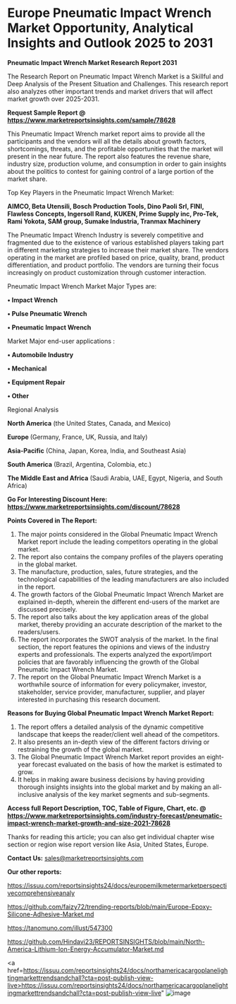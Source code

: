 # Europe Pneumatic Impact Wrench Market Opportunity, Analytical Insights and Outlook 2025 to 2031

<strong>Pneumatic Impact Wrench Market Research Report 2031</strong>

The Research Report on Pneumatic Impact Wrench Market is a Skillful and Deep Analysis of the Present Situation and Challenges. This research report also analyzes other important trends and market drivers that will affect market growth over 2025-2031.

<strong>Request Sample Report @ <a href=https://www.marketreportsinsights.com/sample/78628>https://www.marketreportsinsights.com/sample/78628</a></strong>

This Pneumatic Impact Wrench market report aims to provide all the participants and the vendors will all the details about growth factors, shortcomings, threats, and the profitable opportunities that the market will present in the near future. The report also features the revenue share, industry size, production volume, and consumption in order to gain insights about the politics to contest for gaining control of a large portion of the market share.

Top Key Players in the Pneumatic Impact Wrench Market:

<strong>AIMCO, Beta Utensili, Bosch Production Tools, Dino Paoli Srl, FINI, Flawless Concepts, Ingersoll Rand, KUKEN, Prime Supply inc, Pro-Tek, Rami Yokota, SAM group, Sumake Industria, Tranmax Machinery</strong>

The Pneumatic Impact Wrench Industry is severely competitive and fragmented due to the existence of various established players taking part in different marketing strategies to increase their market share. The vendors operating in the market are profiled based on price, quality, brand, product differentiation, and product portfolio. The vendors are turning their focus increasingly on product customization through customer interaction.

Pneumatic Impact Wrench Market Major Types are:

<strong>• Impact Wrench

• Pulse Pneumatic Wrench

• Pneumatic Impact Wrench</strong>

Market Major end-user applications :

<strong>• Automobile Industry

• Mechanical

• Equipment Repair

• Other</strong>

Regional Analysis

</u><strong><b>North America</b></strong> (the United States, Canada, and Mexico)

<strong><b>Europe </b></strong>(Germany, France, UK, Russia, and Italy)

<strong><b>Asia-Pacific</b></strong> (China, Japan, Korea, India, and Southeast Asia)

<strong><b>South America</b></strong> (Brazil, Argentina, Colombia, etc.)

<strong><b>The Middle East and Africa</b></strong> (Saudi Arabia, UAE, Egypt, Nigeria, and South Africa)

<strong>Go For Interesting Discount Here: <a href=https://www.marketreportsinsights.com/discount/78628>https://www.marketreportsinsights.com/discount/78628</a></strong>

<strong>Points Covered in The Report:</strong>
<ol>
  <li>The major points considered in the Global Pneumatic Impact Wrench Market report include the leading competitors operating in the global market.</li>
  <li>The report also contains the company profiles of the players operating in the global market.</li>
  <li>The manufacture, production, sales, future strategies, and the technological capabilities of the leading manufacturers are also included in the report.</li>
  <li>The growth factors of the Global Pneumatic Impact Wrench Market are explained in-depth, wherein the different end-users of the market are discussed precisely.</li>
  <li>The report also talks about the key application areas of the global market, thereby providing an accurate description of the market to the readers/users.</li>
  <li>The report incorporates the SWOT analysis of the market. In the final section, the report features the opinions and views of the industry experts and professionals. The experts analyzed the export/import policies that are favorably influencing the growth of the Global Pneumatic Impact Wrench Market.</li>
  <li>The report on the Global Pneumatic Impact Wrench Market is a worthwhile source of information for every policymaker, investor, stakeholder, service provider, manufacturer, supplier, and player interested in purchasing this research document.</li>
</ol>
<strong>Reasons for Buying Global Pneumatic Impact Wrench Market Report:</strong>

<ol>
  <li>The report offers a detailed analysis of the dynamic competitive landscape that keeps the reader/client well ahead of the competitors.</li>
  <li>It also presents an in-depth view of the different factors driving or restraining the growth of the global market.</li>
  <li>The Global Pneumatic Impact Wrench Market report provides an eight-year forecast evaluated on the basis of how the market is estimated to grow.</li>
  <li>It helps in making aware business decisions by having providing thorough insights insights into the global market and by making an all-inclusive analysis of the key market segments and sub-segments.</li>
</ol>
<strong>Access full Report Description, TOC, Table of Figure, Chart, etc. @ <a href=https://www.marketreportsinsights.com/industry-forecast/pneumatic-impact-wrench-market-growth-and-size-2021-78628>https://www.marketreportsinsights.com/industry-forecast/pneumatic-impact-wrench-market-growth-and-size-2021-78628</a></strong>


Thanks for reading this article; you can also get individual chapter wise section or region wise report version like Asia, United States, Europe.

<strong>Contact Us:</strong>
sales@marketreportsinsights.com

<strong>Our other reports:</strong>

<a href=https://issuu.com/reportsinsights24/docs/europemilkmetermarketperspectivecomprehensiveanaly>https://issuu.com/reportsinsights24/docs/europemilkmetermarketperspectivecomprehensiveanaly</a>

<a href=https://github.com/faizy72/trending-reports/blob/main/Europe-Epoxy-Silicone-Adhesive-Market.md>https://github.com/faizy72/trending-reports/blob/main/Europe-Epoxy-Silicone-Adhesive-Market.md</a>

<a href=https://tanomuno.com/illust/547300>https://tanomuno.com/illust/547300</a>

<a href=https://github.com/Hindavi23/REPORTSINSIGHTS/blob/main/North-America-Lithium-Ion-Energy-Accumulator-Market.md>https://github.com/Hindavi23/REPORTSINSIGHTS/blob/main/North-America-Lithium-Ion-Energy-Accumulator-Market.md</a>

<a href=https://issuu.com/reportsinsights24/docs/northamericacargoplanelightingmarkettrendsandchall?cta=post-publish-view-live>https://issuu.com/reportsinsights24/docs/northamericacargoplanelightingmarkettrendsandchall?cta=post-publish-view-live</a>"
![image](https://github.com/user-attachments/assets/c9087d83-611f-4db6-a6c6-ae0f872e450d)
